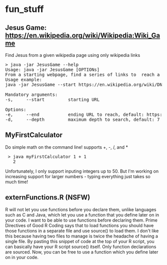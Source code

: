 # fun_stuff
## Jesus Game: https://en.wikipedia.org/wiki/Wikipedia:Wiki_Game
Find Jesus from a given wikipedia page using only wikipedia links

<pre>
> java -jar JesusGame --help
Usage: java -jar JesusGame [OPTIONs]
From a starting webpage, find a series of links to  reach a destination webpage
Usage example:
java -jar JesusGame --start https://en.wikipedia.org/wiki/DNA --end https://en.wikipedia.org/wiki/Tea --depth 10

Mandatory arguments:
-s,     --start         starting URL

Options:
-e,     --end           ending URL to reach, default: https://en.wikipedia.org/wiki/Jesus
-d,     --depth         maximum depth to search, default: 7
</pre>



## MyFirstCalculator

Do simple math on the command line! supports +, -, /, and *
<pre> > java myFirstCalculator 1 + 1 
   2 </pre>
Unfortunately, I only support inputing integers up to 50. But I'm working on increasing support for larger numbers - typing everything just takes so much time!


## externFunctions.R (NSFW)

R will not let you use functions before you declare them, unlike languages such as C and Java, which let you use a function that you define later on in your code. I want to be able to use functions before declaring them. Prime Directives of Good R Coding says that to load functions you should have those functions in a separate file and use source() to load them. I don't like this because having two files to manage is twice the headache of having a single file. By pasting this snippet of code at the top of your R script, you can basically have your R script source() itself. Only function declarations are sourced. Now, you can be free to use a function which you define later on in your code. 

